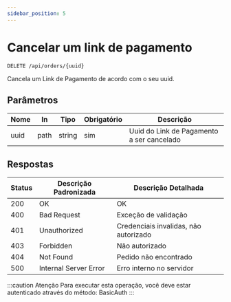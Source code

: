 ```yaml
---
sidebar_position: 5
---
```

# Cancelar um link de pagamento

`DELETE /api/orders/{uuid}`

Cancela um Link de Pagamento de acordo com o seu uuid.

## Parâmetros

|Nome|In|Tipo|Obrigatório|Descrição|
|---|---|---|---|---|
|uuid|path|string|sim|Uuid do Link de Pagamento a ser cancelado|

## Respostas

|Status|Descrição Padronizada|Descrição Detalhada|
|---|---|---|
|200|OK|OK|
|400|Bad Request|Exceção de validação|
|401|Unauthorized|Credenciais invalidas, não autorizado|
|403|Forbidden|Não autorizado|
|404|Not Found|Pedido não encontrado|
|500|Internal Server Error|Erro interno no servidor|

:::caution Atenção
Para executar esta operação, você deve estar autenticado através do método:
BasicAuth
:::
